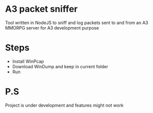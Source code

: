 # A3 packet sniffer
Tool written in NodeJS to sniff and log packets sent to and from an A3 MMORPG server for A3 development purpose

# Steps
* Install WinPcap
* Download WinDump and keep in current folder
* Run

# P.S
Project is under development and features might not work
